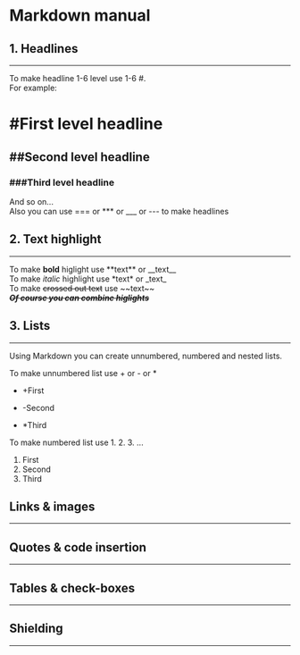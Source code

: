 # Markdown manual
## 1. Headlines
---
To make headline 1-6 level use 1-6 #.   
For example:
# \#First level headline
## \#\#Second level headline
### \#\#\#Third level headline  
And so on...  
Also you can use === or *** or ___ or --- to make headlines  
## 2. Text highlight
---
To make **bold** higlight use \*\*text\*\* or __text\_\_  
To make *italic* highlight use \*text\* or \_text\_  
To make ~~crossed out text~~ use \~\~text\~\~  
**_~~Of course you can combine higlights~~_**
## 3. Lists
---
Using Markdown you can create unnumbered, numbered and nested lists.

To make unnumbered list use + or - or *

+ \+First
- \-Second
* \*Third

To make numbered list use 1. 2. 3. ...

1. First
2. Second
3. Third

## Links & images
---
## Quotes & code insertion
---
## Tables & check-boxes
---
## Shielding
---